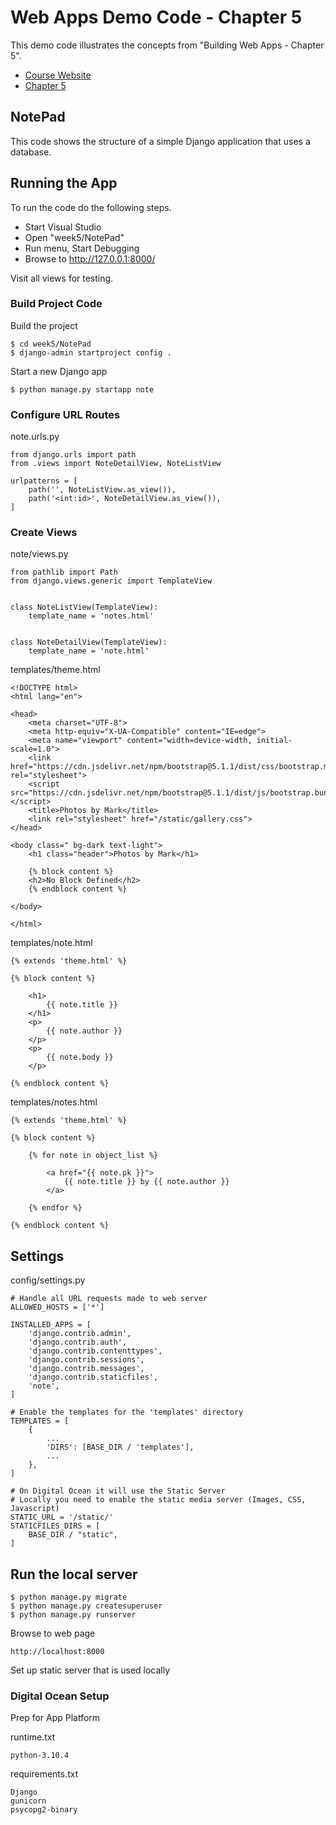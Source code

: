 # Web Apps Demo Code  - Chapter 5

This demo code illustrates the concepts from "Building Web Apps - Chapter 5".

* [Course Website](https://shrinking-world.com/course/bacs350)
* [Chapter 5](https://shrinking-world.com/course/bacs350/chapter/5)


## NotePad

This code shows the structure of a simple Django application that uses a database.  


## Running the App

To run the code do the following steps.

* Start Visual Studio
* Open "week5/NotePad"
* Run menu, Start Debugging
* Browse to http://127.0.0.1:8000/

Visit all views for testing.


### Build Project Code

Build the project

    $ cd week5/NotePad
    $ django-admin startproject config .


Start a new Django app

    $ python manage.py startapp note
   

### Configure URL Routes
   
note.urls.py

    from django.urls import path
    from .views import NoteDetailView, NoteListView

    urlpatterns = [
        path('', NoteListView.as_view()),
        path('<int:id>', NoteDetailView.as_view()),
    ]


### Create Views

note/views.py

    from pathlib import Path
    from django.views.generic import TemplateView 


    class NoteListView(TemplateView):
        template_name = 'notes.html'


    class NoteDetailView(TemplateView):
        template_name = 'note.html'


templates/theme.html

    <!DOCTYPE html>
    <html lang="en">

    <head>
        <meta charset="UTF-8">
        <meta http-equiv="X-UA-Compatible" content="IE=edge">
        <meta name="viewport" content="width=device-width, initial-scale=1.0">
        <link href="https://cdn.jsdelivr.net/npm/bootstrap@5.1.1/dist/css/bootstrap.min.css" rel="stylesheet">
        <script src="https://cdn.jsdelivr.net/npm/bootstrap@5.1.1/dist/js/bootstrap.bundle.min.js"></script>
        <title>Photos by Mark</title>
        <link rel="stylesheet" href="/static/gallery.css">
    </head>

    <body class=" bg-dark text-light">
        <h1 class="header">Photos by Mark</h1>

        {% block content %}
        <h2>No Block Defined</h2>
        {% endblock content %}

    </body>

    </html>


templates/note.html

    {% extends 'theme.html' %}

    {% block content %}

        <h1>
            {{ note.title }}
        </h1>
        <p>
            {{ note.author }}
        </p>
        <p>
            {{ note.body }}
        </p> 

    {% endblock content %}


templates/notes.html

    {% extends 'theme.html' %}

    {% block content %}

        {% for note in object_list %}

            <a href="{{ note.pk }}">
                {{ note.title }} by {{ note.author }}
            </a>

        {% endfor %}

    {% endblock content %}


## Settings

config/settings.py

    # Handle all URL requests made to web server
    ALLOWED_HOSTS = ['*']

    INSTALLED_APPS = [
        'django.contrib.admin',
        'django.contrib.auth',
        'django.contrib.contenttypes',
        'django.contrib.sessions',
        'django.contrib.messages',
        'django.contrib.staticfiles',
        'note',
    ]

    # Enable the templates for the 'templates' directory
    TEMPLATES = [
        {
            ...
            'DIRS': [BASE_DIR / 'templates'],
            ...
        },
    ]

    # On Digital Ocean it will use the Static Server
    # Locally you need to enable the static media server (Images, CSS, Javascript)
    STATIC_URL = '/static/'
    STATICFILES_DIRS = [
        BASE_DIR / "static",
    ]


## Run the local server

    $ python manage.py migrate
    $ python manage.py createsuperuser
    $ python manage.py runserver

Browse to web page

    http://localhost:8000

Set up static server that is used locally



### Digital Ocean Setup

Prep for App Platform

runtime.txt

    python-3.10.4

requirements.txt

    Django
    gunicorn
    psycopg2-binary


